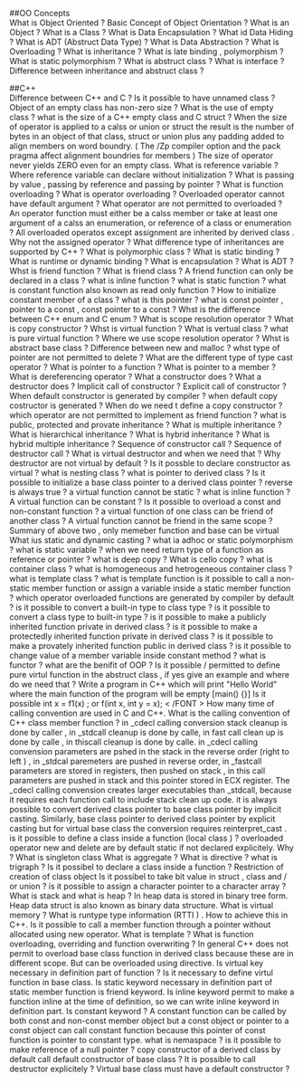 ##OO Concepts  
What is Object Oriented ?
Basic Concept of Object Orientation ?
What is an Object ?
What is a Class ?
What is Data Encapsulation ?
What id Data Hiding ?
What is ADT (Abstruct Data Type) ?
What is Data Abstraction ?
What is Overloading ?
What is inheritance ?
What is late binding , polymorphism ?
What is static polymorphism ?
What is abstruct class ?
What is interface ?
Difference between inheritance and abstruct class ?
 

##C++  
Difference between C++ and C ?
Is it possible to have unnamed class ?
Object of an empty class has non-zero size ?
What is the use of empty class ?
what is the size of a C++ empty class and C struct ?
When the size of operator is applied to a calss or union or struct the result is the number of bytes in an object  of that class, struct or union plus any padding added to align members on word boundry. ( The /Zp compiler option and the pack pragma affect alignment boundries for members ) The size of operator never yields ZERO even for an empty class.
What is reference variable ?
Where reference variable can declare without initialization ?
What is passing by value , passing by reference and passing by pointer ?
What is function overloading ?
What is operator overloading ?
Overloaded operator cannot have default argument ?
What operator are not permitted to overloaded ?
An operator function must either be a calss member or take at least one argument of a calss an enumeration, or reference of a class or enumeration ?
All overloaded operatos except assignment are inherited by derived class . Why not the assigned operator ?
What difference type of inheritances are supported by C++ ?
What is polymorphic class ?
What is static binding ?
What is runtime or dynamic binding ?
What is encapsulation ?
What is ADT ?
Whst is friend function ?
What is friend class ?
A friend function can only be declared in  a class ?
what is inline function ?
what is static function ?
what is constant function also known as read only function ?
How to initialize constant member of a class ?
what is this pointer ?
what is const pointer , pointer to a const , const pointer to a const ?
Whst is the difference between C++ enum and C enum ?
 What is scope resolution operator ?
What is copy constructor ?
Whst is virtual function ?
What is vertual class ?
what is pure virtual function ?
Where we use scope resolution operator ?
Whst is abstract base class ?
Difference between new and malloc ?
whst type of pointer are not permitted to delete ?
What are the different type of type cast operator ? 
What is pointer to a function ?
What is pointer to a member ?
What is dereferencing operator ?
What a constructor does ?
What a destructor does ?
Implicit call of constructor ?
Explicit call of constructor ?
When default constructor is generated by compiler ?
when default copy costructor is generated ?
When do we need t define a copy constructor ?
which operator are not permitted to implement as friend function ?
what is public, protected and provate inheritance ?
What is multiple inheritance ?
What is hierarchical inheritance ?
What is hybrid inheritance ?
What is hybrid multiple inheritance ?
Sequence of constructor call ?
Sequence of destructor call ?
What is virtual destructor and when we need that ? Why destructor are not virtual by default ?
 Is it possble to declare constructor as virtual ?
what is nesting class ?
what is pointer to derived class ?
Is it possible to initialize a base class pointer to a derived class pointer ? reverse is always true ?
a virtual function cannot be static ?
what is inline function ?
A virtual function can be constant ?
Is it possible to overload a const and non-constant function ?
a virtual function of one class can be friend of another class ?
A virtual function cannot be friend in the same scope ?
Summary of above two , only memeber function and base can be virtual
What ius static and dynamic casting ?
what ia adhoc or static polymorphism ?
what is static variable ?
when we need return type of a function as reference or pointer ?
what is deep copy ?
What is cello copy ?
what is container class ?
what is homogeneous and hetrogeneous container class ?
what is template class ?
what is template function
is it possible to call a non-static member function or assign a variable inside a static member function ?
which operator overloaded functions are generated by compiler by default ?
is it possible to convert a built-in type to class type ?
is it possible to convert a class type to built-in type ?
is it possible to make a publicly inherited function private in derived class ?
is it possible to make a protectedly inherited function private in derived class ?
is it possible to make a provately inherited function public in derived class ?
is it possible to change value of a member variable inside constant method ?
what is functor ?
what are the benifit of OOP ?
Is it possible / permitted to define pure virtul  function in the abstruct class , if yes give an example and where do we need that ?
Write a program in C++ which will print "Hello World"  where the main function of the program will be empty [main() {}]
Is it possible int x = f1(x) ; or f(int x, int y = x); < /FONT >
How many time of calling convention are used in  C and C++.
What is the calling convention of C++ class member function ?
in _cdecl calling conversion stack cleanup is done by caller , in _stdcall cleanup is done by calle, in fast call clean up is done by calle , in thiscall cleanup is done by calle.
in _cdecl calling convension parameters are pshed in the stack in the reverse order (right to left ) , in _stdcal paremeters are pushed in reverse order, in _fastcall parameters are stored in registers, then pushed on stack , in this call parameters are pushed in stack and this pointer stored in ECX register.
The _cdecl calling convension creates larger executables than _stdcall, because it requires each function call to include stack clean up code.
it is always possible to convert derived class pointer to base class pointer by implicit casting. Similarly, base class pointer to derived class pointer by explicit casting but for virtual base class the conversion requires reinterpret_cast .
is it possible to define a class inside a function (local class ) ?
overloaded operator new and delete are by default static if not declared explicitely. Why ?
What is singleton class
What is aggregate ?
What is directive ?
what is trigraph ?
Is it possibel to declare a class inside a function ?
Restriction of creation of class object
Is it possibel to take bit value in struct , class and / or union ?
is it possible to assign a character pointer to a character array ?
What is stack and what is heap ? In heap data is stored in binary tree form.  Heap data struct is also known as binary data structure.
What is virtual memory ?
What is runtype type information (RTTI ) . How to achieve this in C++.
Is it possible to call a member function through a pointer without allocated using new operator.
What is template ?
What is function overloading, overriding and function overwriting ?
In general C++ does not permit to overload base class function in derived class because these are in different scope. But can be overloaded using directive.
Is virtual key necessary in definition part of function ?
Is it necessary to define virtul function in base class.
Is static keyword necessary in definition part of static member function
is friend keyword.
Is inline keyword permit to make a function inline at the time of definition, so we can write inline keyword in definition part.
Is constant keyword ?
A constant function can be called by both const and non-const member object but a const object or pointer to a const object can call constant function because this pointer of const function is pointer to constant type.
what is nemaspace ?
is it possible to make reference of a null pointer ?
copy constructor of a derived class by default call default constructor of base class ?
It is possible to call destructor explicitely ?
Virtual base class must have a default constructor ?
